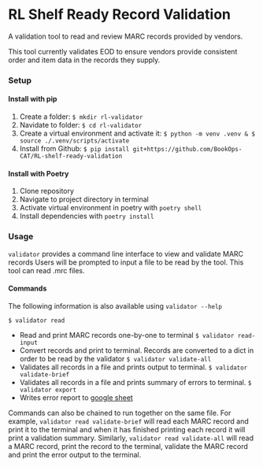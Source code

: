 # RL Shelf Ready Record Validation
A validation tool to read and review MARC records provided by vendors.

This tool currently validates EOD to ensure vendors provide consistent order and item data in the records they supply.

### Setup
#### Install with pip
1. Create a folder: `$ mkdir rl-validator`
2. Navidate to folder: `$ cd rl-validator`
3. Create a virtual environment and activate it: 
   `$ python -m venv .venv & $ source ./.venv/scripts/activate`
4. Install from Github:
   `$ pip install git+https://github.com/BookOps-CAT/RL-shelf-ready-validation`


#### Install with Poetry
1. Clone repository
2. Navigate to project directory in terminal
3. Activate virtual environment in poetry with `poetry shell`
4. Install dependencies with `poetry install`



### Usage
`validator` provides a command line interface to view and validate MARC records
Users will be prompted to input a file to be read by the tool. This tool can read .mrc files.


#### Commands
The following information is also available using `validator --help`

```$ validator read```
 * Read and print MARC records one-by-one to terminal
```$ validator read-input```
 * Convert records and print to terminal. Records are converted to a dict in order to be read by the validator
```$ validator validate-all```
 * Validates all records in a file and prints output to terminal.
```$ validator validate-brief```
 * Validates all records in a file and prints summary of errors to terminal.
```$ validator export```
 * Writes error report to [google sheet](https://docs.google.com/spreadsheets/d/1uerf01-YQZaUYCYDBesLiKGmp4gGeVVX89fefLGy_R0/)

Commands can also be chained to run together on the same file. For example, `validator read validate-brief` will read each MARC record and print it to the terminal and when it has finished printing each record it will print a validation summary. Similarly, `validator read validate-all` will read a MARC record, print the record to the terminal, validate the MARC record and print the error output to the terminal.